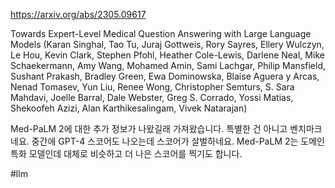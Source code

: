 https://arxiv.org/abs/2305.09617

Towards Expert-Level Medical Question Answering with Large Language Models (Karan Singhal, Tao Tu, Juraj Gottweis, Rory Sayres, Ellery Wulczyn, Le Hou, Kevin Clark, Stephen Pfohl, Heather Cole-Lewis, Darlene Neal, Mike Schaekermann, Amy Wang, Mohamed Amin, Sami Lachgar, Philip Mansfield, Sushant Prakash, Bradley Green, Ewa Dominowska, Blaise Aguera y Arcas, Nenad Tomasev, Yun Liu, Renee Wong, Christopher Semturs, S. Sara Mahdavi, Joelle Barral, Dale Webster, Greg S. Corrado, Yossi Matias, Shekoofeh Azizi, Alan Karthikesalingam, Vivek Natarajan)

Med-PaLM 2에 대한 추가 정보가 나왔길래 가져왔습니다. 특별한 건 아니고 벤치마크네요. 중간에 GPT-4 스코어도 나오는데 스코어가 살벌하네요. Med-PaLM 2는 도메인 특화 모델인데 대체로 비슷하고 더 나은 스코어를 찍기도 합니다.

#llm 